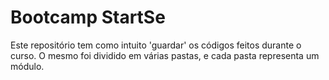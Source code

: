 # Bootcamp StartSe

Este repositório tem como intuito 'guardar' os códigos feitos durante o curso. O mesmo foi dividido em várias pastas, e cada pasta representa um módulo.
